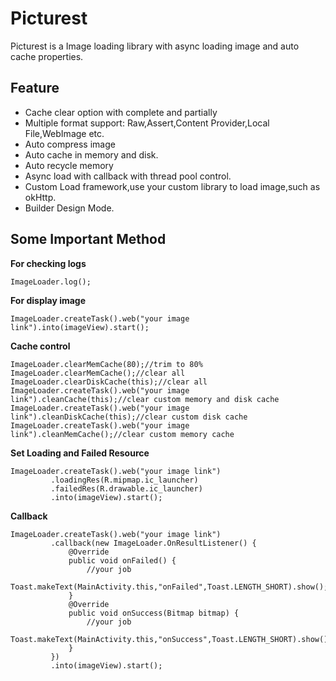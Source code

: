 # Picturest

Picturest is a Image loading library with async loading image and auto cache properties.


## Feature
  
  - Cache clear option with complete and partially
  - Multiple format support: Raw,Assert,Content Provider,Local File,WebImage etc.
  - Auto compress image
  - Auto cache in memory and disk.
  - Auto recycle memory
  - Async load with callback with thread pool control.
  - Custom Load framework,use your custom library to load image,such as okHttp.
  - Builder Design Mode.


## Some Important Method

  **For checking logs**
  ```
  ImageLoader.log();
  ```
  
  **For display image**
  ```
  ImageLoader.createTask().web("your image link").into(imageView).start();
  ```
  
  **Cache control**
  ```
  ImageLoader.clearMemCache(80);//trim to 80%
  ImageLoader.clearMemCache();//clear all
  ImageLoader.clearDiskCache(this);//clear all
  ImageLoader.createTask().web("your image link").cleanCache(this);//clear custom memory and disk cache
  ImageLoader.createTask().web("your image link").cleanDiskCache(this);//clear custom disk cache
  ImageLoader.createTask().web("your image link").cleanMemCache();//clear custom memory cache
  ```
   
  **Set Loading and Failed Resource**
  ```
  ImageLoader.createTask().web("your image link")
           .loadingRes(R.mipmap.ic_launcher)
           .failedRes(R.drawable.ic_launcher)
           .into(imageView).start();
  ```
    
   **Callback**
   ```
   ImageLoader.createTask().web("your image link")
            .callback(new ImageLoader.OnResultListener() {
                @Override
                public void onFailed() {
                    //your job
                    Toast.makeText(MainActivity.this,"onFailed",Toast.LENGTH_SHORT).show();
                }
                @Override
                public void onSuccess(Bitmap bitmap) {
                    //your job
                    Toast.makeText(MainActivity.this,"onSuccess",Toast.LENGTH_SHORT).show();
                }
            })
            .into(imageView).start();
   ```  
